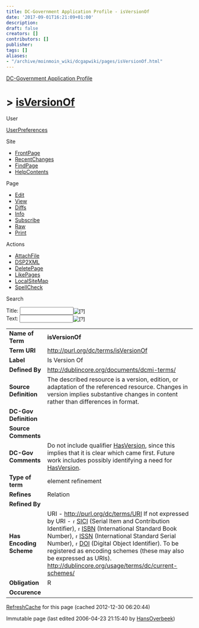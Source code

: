 ```yaml
---
title: DC-Government Application Profile - isVersionOf
date: '2017-09-01T16:21:09+01:00'
description: 
draft: false
creators: []
contributors: []
publisher: 
tags: []
aliases:
- "/archive/moinmoin_wiki/dcgapwiki/pages/isVersionOf.html"
---
```


 [DC-Government Application Profile](http://dublincore.org/dcgapwiki/FrontPage)

# > [isVersionOf](http://dublincore.org/dcgapwiki/isVersionOf?action=fullsearch&value=isVersionOf&literal=1&case=1&context=40 "Click here to do a full-text search for this title")

User

 [UserPreferences](http://dublincore.org/dcgapwiki/UserPreferences)

Site

- [FrontPage](http://dublincore.org/dcgapwiki/FrontPage)
- [RecentChanges](http://dublincore.org/dcgapwiki/RecentChanges)
- [FindPage](http://dublincore.org/dcgapwiki/FindPage)
- [HelpContents](http://dublincore.org/dcgapwiki/HelpContents)

Page

- [Edit](http://dublincore.org/dcgapwiki/isVersionOf?action=edit "Edit")
- [View](http://dublincore.org/dcgapwiki/isVersionOf "View")
- [Diffs](http://dublincore.org/dcgapwiki/isVersionOf?action=diff "Diffs")
- [Info](http://dublincore.org/dcgapwiki/isVersionOf?action=info "Info")
- [Subscribe](http://dublincore.org/dcgapwiki/isVersionOf?action=subscribe "Subscribe")
- [Raw](http://dublincore.org/dcgapwiki/isVersionOf?action=raw "Raw")
- [Print](http://dublincore.org/dcgapwiki/isVersionOf?action=print "Print")

Actions

- [AttachFile](http://dublincore.org/dcgapwiki/isVersionOf?action=AttachFile)
- [DSP2XML](http://dublincore.org/dcgapwiki/isVersionOf?action=DSP2XML)
- [DeletePage](http://dublincore.org/dcgapwiki/isVersionOf?action=DeletePage)
- [LikePages](http://dublincore.org/dcgapwiki/isVersionOf?action=LikePages)
- [LocalSiteMap](http://dublincore.org/dcgapwiki/isVersionOf?action=LocalSiteMap)
- [SpellCheck](http://dublincore.org/dcgapwiki/isVersionOf?action=SpellCheck)

Search

<form method="POST" action="/dcgapwiki/isVersionOf">
<p>
<input name="action" value="inlinesearch" type="hidden">
<input name="context" value="40" type="hidden">
Title: <input name="text_title" size="15" maxlength="50" type="text"><input src="isVersionOf_files/moin-search.png" name="button_title" alt="[?]" type="image"><br>Text: <input name="text_full" size="15" maxlength="50" type="text"><input src="isVersionOf_files/moin-search.png" name="button_full" alt="[?]" type="image">
</p>
</form>

<table>
  <tbody>
    <tr>
      <td>
        <strong>Name of Term</strong>
      </td>
      <td>
        <strong>isVersionOf</strong>
      </td>
    </tr>
    <tr>
      <td>
        <strong>Term URI</strong>
      </td>
      <td>
        <a href="http://purl.org/dc/terms/isVersionOf">http://purl.org/dc/terms/isVersionOf</a>
      </td>
    </tr>
    <tr>
      <td>
        <strong>Label</strong>
      </td>
      <td>
        Is Version Of</td>
    </tr>
    <tr>
      <td>
        <strong>Defined By</strong>
      </td>
      <td>
        <a href="http://dublincore.org/documents/dcmi-terms/">http://dublincore.org/documents/dcmi-terms/</a>
      </td>
    </tr>
    <tr>
      <td>
        <strong>Source Definition</strong>
      </td>
      <td>
        The described resource is a version, edition, or adaptation of the 
        referenced resource. Changes in version implies substantive changes in 
        content rather than differences in format.</td>
    </tr>
    <tr>
      <td>
        <strong>DC-Gov Definition</strong>
      </td>
      <td colspan="2" align="center">
      </td>
    </tr>
    <tr>
      <td>
        <strong>Source Comments</strong>
      </td>
      <td colspan="2" align="center">
      </td>
    </tr>
    <tr>
      <td>
        <strong>DC-Gov Comments</strong>
      </td>
      <td>
        Do not include qualifier <a class="nonexistent" href="http://dublincore.org/dcgapwiki/HasVersion">HasVersion</a>, since this implies that it is clear which came first. Future work includes possibly identifying a need for <a class="nonexistent" href="http://dublincore.org/dcgapwiki/HasVersion">HasVersion</a>.</td>
    </tr>
    <tr>
      <td>
        <strong>Type of term</strong>
      </td>
      <td>
        element refinement</td>
    </tr>
    <tr>
      <td>
        <strong>Refines</strong>
      </td>
      <td>
        Relation</td>
    </tr>
    <tr>
      <td>
        <strong>Refined By</strong>
      </td>
      <td colspan="2" align="center">
      </td>
    </tr>
    <tr>
      <td>
        <strong>Has Encoding Scheme</strong>
      </td>
      <td>
        URI - <a href="http://purl.org/dc/terms/URI">http://purl.org/dc/terms/URI</a> If not expressed by URI - <a class="external" href="http://sunsite.berkeley.edu/SICI/"><img src="isVersionOf_files/moin-www.png" alt="[WWW]" height="11" width="11">SICI</a> (Serial Item and Contribution Identifier), <a class="external" href="http://www.isbn.org/standards/home/isbn/international/index.asp"><img src="isVersionOf_files/moin-www.png" alt="[WWW]" height="11" width="11">ISBN</a> (International Standard Book Number), <a class="external" href="http://www.issn.org:8080/pub/"><img src="isVersionOf_files/moin-www.png" alt="[WWW]" height="11" width="11">ISSN</a> (International Standard Serial Number), <a class="external" href="http://www.doi.org/"><img src="isVersionOf_files/moin-www.png" alt="[WWW]" height="11" width="11">DOI</a> (Digital Object Identifier). To be registered as encoding schemes (these may also be expressed as URIs). <a href="http://dublincore.org/usage/terms/dc/current-schemes/">http://dublincore.org/usage/terms/dc/current-schemes/</a>
      </td>
    </tr>
    <tr>
      <td>
        <strong>Obligation</strong>
      </td>
      <td>
        R</td>
    </tr>
    <tr>
      <td>
        <strong>Occurence</strong>
      </td>
      <td colspan="2" align="center">
      </td>
    </tr>
  </tbody>
</table>


 [RefreshCache](http://dublincore.org/dcgapwiki/isVersionOf?action=refresh&arena=Page.py&key=isVersionOf.text_html) for this page (cached 2012-12-30 06:20:44)  

Immutable page (last edited 2006-04-23 21:15:40 by [HansOverbeek](http://dublincore.org/dcgapwiki/HansOverbeek))

